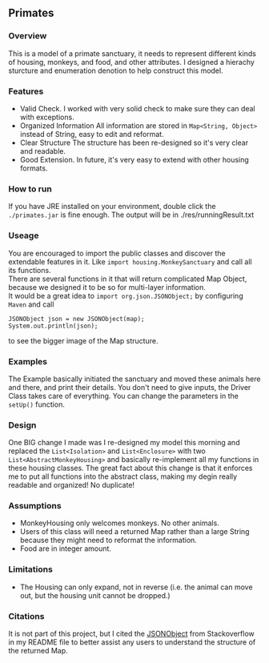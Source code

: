 ## Primates

### Overview

This is a model of a primate sanctuary, it needs to represent different kinds of housing, monkeys, and food, and other attributes. I designed a hierachy sturcture and enumeration denotion to help construct this model.

### Features
* Valid Check. 
    I worked with very solid check to make sure they can deal with exceptions.
* Organized Information
    All information are stored in `Map<String, Object>` instead of String, easy to edit and reformat.
* Clear Structure
    The structure has been re-designed so it's very clear and readable.
* Good Extension. 
    In future, it's very easy to extend with other housing formats.

### How to run

If you have JRE installed on your environment, double click the `./primates.jar` is fine enough.
The output will be in ./res/runningResult.txt

### Useage

You are encouraged to import the public classes and discover the extendable features in it.
Like `import housing.MonkeySanctuary` and call all its functions. <br />
There are several functions in it that will return complicated Map Object, because we designed it to be so for multi-layer information.<br />
It would be a great idea to `import org.json.JSONObject;` by configuring `Maven` and call 
```
JSONObject json = new JSONObject(map);
System.out.println(json);
```
to see the bigger image of the Map structure.

### Examples

The Example basically initiated the sanctuary and moved these animals here and there, and print their details.
You don't need to give inputs, the Driver Class takes care of everything.
You can change the parameters in the `setUp()` function.

### Design

One BIG change I made was I re-designed my model this morning and replaced the `List<Isolation>` and `List<Enclosure>` with two `List<AbstractMonkeyHousing>` and basically re-implement all my functions in these housing classes. The great fact about this change is that it enforces me to put all functions into the abstract class, making my degin really readable and organized! No duplicate!

### Assumptions

* MonkeyHousing only welcomes monkeys. No other animals.
* Users of this class will need a returned Map rather than a large String because they might need to reformat the information.
* Food are in integer amount.

### Limitations

* The Housing can only expand, not in reverse (i.e. the animal can move out, but the housing unit cannot be dropped.)

### Citations

It is not part of this project, but I cited the [JSONObject](https://stackoverflow.com/questions/12155800/how-to-convert-hashmap-to-json-object-in-java) from Stackoverflow in my README file to better assist any users to understand the structure of the returned Map.